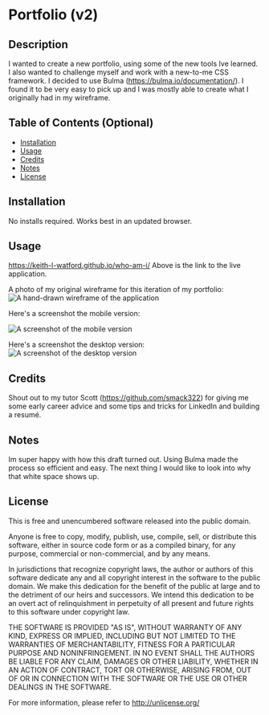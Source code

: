 # Portfolio (v2)

## Description
I wanted to create a new portfolio, using some of the new tools Ive learned. I also wanted to challenge myself and work with a new-to-me CSS framework. I decided to use Bulma (https://bulma.io/documentation/). I found it to be very easy to pick up and I was mostly able to create what I originally had in my wireframe.

## Table of Contents (Optional)
- [Installation](#installation)
- [Usage](#usage)
- [Credits](#credits)
- [Notes](#Notes)
- [License](#license)

## Installation
No installs required. Works best in an updated browser.

## Usage
https://keith-l-watford.github.io/who-am-i/
Above is the link to the live application. 

A photo of my original wireframe for this iteration of my portfolio:
![A hand-drawn wireframe of the application](assets/images/wireframe.jpg)

Here's a screenshot the mobile version:


![A screenshot of the mobile version](assets/images/screenshot-mobile.png)

Here's a screenshot the desktop version:
![A screenshot of the desktop version](assets/images/screenshot-desktop.png)




## Credits
Shout out to my tutor Scott (https://github.com/smack322) for giving me some early career advice and some tips and tricks for LinkedIn and building a resumé.

## Notes
Im super happy with how this draft turned out. Using Bulma made the process so efficient and easy. The next thing I would like to look into why that white space shows up.

## License
This is free and unencumbered software released into the public domain.

Anyone is free to copy, modify, publish, use, compile, sell, or distribute this software, either in source code form or as a compiled binary, for any purpose, commercial or non-commercial, and by any means.

In jurisdictions that recognize copyright laws, the author or authors of this software dedicate any and all copyright interest in the software to the public domain. We make this dedication for the benefit of the public at large and to the detriment of our heirs and successors. We intend this dedication to be an overt act of relinquishment in perpetuity of all present and future rights to this software under copyright law.

THE SOFTWARE IS PROVIDED "AS IS", WITHOUT WARRANTY OF ANY KIND, EXPRESS OR IMPLIED, INCLUDING BUT NOT LIMITED TO THE WARRANTIES OF MERCHANTABILITY, FITNESS FOR A PARTICULAR PURPOSE AND NONINFRINGEMENT. IN NO EVENT SHALL THE AUTHORS BE LIABLE FOR ANY CLAIM, DAMAGES OR OTHER LIABILITY, WHETHER IN AN ACTION OF CONTRACT, TORT OR OTHERWISE, ARISING FROM, OUT OF OR IN CONNECTION WITH THE SOFTWARE OR THE USE OR OTHER DEALINGS IN THE SOFTWARE.

For more information, please refer to http://unlicense.org/
